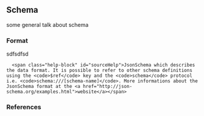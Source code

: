 
## Schema

some general talk about schema


### Format

sdfsdfsd

      <span class="help-block" id="sourceHelp">JsonSchema which describes the data format. It is possible to refer to other schema definitions using the <code>$ref</code> key and the <code>schema</code> protocol i.e. <code>schema:///[schema-name]</code>. More informations about the JsonSchema format at the <a href="http://json-schema.org/examples.html">website</a></span>


### References

